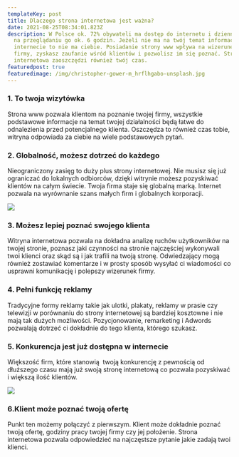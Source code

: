 ```yaml
---
templateKey: post
title: Dlaczego strona internetowa jest ważna?
date: 2021-08-25T08:34:01.823Z
description: W Polsce ok. 72% obywateli ma dostęp do internetu i dziennie spędza
  na przeglądaniu go ok. 6 godzin. Jeżeli nie ma na twój temat informacji w
  internecie to nie ma ciebie. Posiadanie strony www wpływa na wizerunek twojej
  firmy, zyskasz zaufanie wśród klientów i pozwolisz im się poznać. Strona
  internetowa zaoszczędzi również twój czas.
featuredpost: true
featuredimage: /img/christopher-gower-m_hrflhgabo-unsplash.jpg
---
```

### 1. To twoja wizytówka

Strona www pozwala klientom na poznanie twojej firmy, wszystkie podstawowe informacje na temat twojej działalności będą łatwe do odnalezienia przed potencjalnego klienta. Oszczędza to również czas tobie, witryna odpowiada za ciebie na wiele podstawowych pytań.

### 2. Globalność, możesz dotrzeć do każdego

Nieograniczony zasięg to duży plus strony internetowej. Nie musisz się już ograniczać do lokalnych odbiorców, dzięki witrynie możesz pozyskiwać klientów na całym świecie. Twoja firma staje się globalną marką. Internet pozwala na wyrównanie szans małych firm i globalnych korporacji.

![](/img/christina-wocintechchat-com-r_w_9d-53lw-unsplash.jpg)

### 3. Możesz lepiej poznać swojego klienta

Witryna internetowa pozwala na dokładna analizę ruchów użytkowników na twojej stronie, poznasz jaki czynności na stronie najczęściej wykonywali twoi klienci oraz skąd są i jak trafili na twoją stronę. Odwiedzający mogą również zostawiać komentarze i w prosty sposób wysyłać ci wiadomości co usprawni komunikację i polepszy wizerunek firmy.

### 4. Pełni funkcję reklamy

Tradycyjne formy reklamy takie jak ulotki, plakaty, reklamy w prasie czy telewizji w porównaniu do strony internetowej są bardziej kosztowne i nie mają tak dużych możliwości. Pozycjonowanie, remarketing i Adwords pozwalają dotrzeć ci dokładnie do tego klienta, którego szukasz.

### 5. Konkurencja jest już dostępna w internecie

Większość firm, które stanowią  twoją konkurencję z pewnością od dłuższego czasu mają już swoją stronę internetową co pozwala pozyskiwać i większą ilość klientów.

![](/img/pasted-image-0.png)

### 6.Klient może poznać twoją ofertę

Punkt ten możemy połączyć z pierwszym. Klient może dokładnie poznać twoją ofertę, godziny pracy twojej firmy czy jej położenie. Strona internetowa pozwala odpowiedzieć na najczęstsze pytanie jakie zadają twoi klienci.